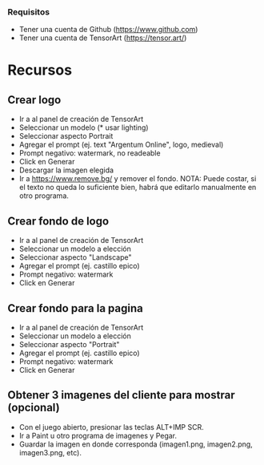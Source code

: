 ### Requisitos
* Tener una cuenta de Github (https://www.github.com)
* Tener una cuenta de TensorArt (https://tensor.art/)

# Recursos

## Crear logo
* Ir a al panel de creación de TensorArt
* Seleccionar un modelo (* usar lighting)
* Seleccionar aspecto Portrait
* Agregar el prompt (ej. text "Argentum Online", logo, medieval)
* Prompt negativo: watermark, no readeable
* Click en Generar
* Descargar la imagen elegida
* Ir a https://www.remove.bg/ y remover el fondo.
NOTA: Puede costar, si el texto no queda lo suficiente bien, habrá que editarlo manualmente en otro programa.

## Crear fondo de logo
* Ir a al panel de creación de TensorArt
* Seleccionar un modelo a elección
* Seleccionar aspecto "Landscape"
* Agregar el prompt (ej. castillo epico)
* Prompt negativo: watermark
* Click en Generar

## Crear fondo para la pagina
* Ir a al panel de creación de TensorArt
* Seleccionar un modelo a elección
* Seleccionar aspecto "Portrait"
* Agregar el prompt (ej. castillo epico)
* Prompt negativo: watermark
* Click en Generar

## Obtener 3 imagenes del cliente para mostrar (opcional)
* Con el juego abierto, presionar las teclas ALT+IMP SCR.
* Ir a Paint u otro programa de imagenes y Pegar.
* Guardar la imagen en donde corresponda (imagen1.png, imagen2.png, imagen3.png, etc).